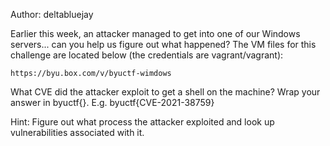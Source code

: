 Author: deltabluejay

Earlier this week, an attacker managed to get into one of our Windows servers... can you help us figure out what happened? The VM files for this challenge are located below (the credentials are vagrant/vagrant):

    https://byu.box.com/v/byuctf-wimdows

What CVE did the attacker exploit to get a shell on the machine? Wrap your answer in byuctf{}. E.g. byuctf{CVE-2021-38759}

Hint: Figure out what process the attacker exploited and look up vulnerabilities associated with it.
